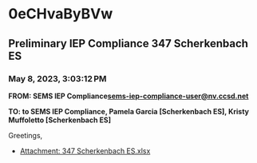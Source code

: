 # 0eCHvaByBVw
## Preliminary IEP Compliance 347 Scherkenbach ES
### May 8, 2023, 3:03:12 PM
**FROM: SEMS IEP Compliance<sems-iep-compliance-user@nv.ccsd.net>**

**TO: to SEMS IEP Compliance, Pamela Garcia [Scherkenbach ES], Kristy Muffoletto [Scherkenbach ES]**


Greetings, 

 





* [Attachment: 347 Scherkenbach ES.xlsx](0eCHvaByBVw-attachment-1.xlsx)
